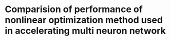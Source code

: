 # Comparision of performance of nonlinear optimization method used in accelerating multi neuron network
